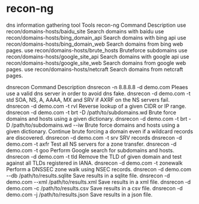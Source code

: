 # recon-ng
dns information gathering tool
Tools
recon-ng Command 	Description
use recon/domains-hosts/baidu_site 	Search domains with baidu
use recon/domains-hosts/bing_domain_api 	Search domains with bing api
use recon/domains-hosts/bing_domain_web 	Search domains from bing web pages.
use recon/domains-hosts/brute_hosts 	Bruteforce subdomains
use recon/domains-hosts/google_site_api 	Search domains with google api
use recon/domains-hosts/google_site_web 	Search domains from google web pages.
use recon/domains-hosts/netcraft 	Search domains from netcraft pages.


dnsrecon Command 	Description
dnsrecon -n 8.8.8.8 -d demo.com 	Pleaes use a valid dns server in order to avoid dns fake.
dnsrecon -d demo.com -t std 	SOA, NS, A, AAAA, MX and SRV if AXRF on the NS servers fail.
dnsrecon -d demo.com -t rvl 	Reverse lookup of a given CIDR or IP range.
dnsrecon -d demo.com -t brt -D /path/to/subdomains.wd 	Brute force domains and hosts using a given dictionary.
dnsrecon -d demo.com -t brt -D /path/to/subdomains.wd --iw 	Brute force domains and hosts using a given dictionary. Continue brute forcing a domain even if a wildcard records are discovered.
dnsrecon -d demo.com -t srv 	SRV records
dnsrecon -d demo.com -t axfr 	Test all NS servers for a zone transfer.
dnsrecon -d demo.com -t goo 	Perform Google search for subdomains and hosts.
dnsrecon -d demo.com -t tld 	Remove the TLD of given domain and test against all TLDs registered in IANA.
dnsrecon -d demo.com -t zonewalk 	Perform a DNSSEC zone walk using NSEC records.
dnsrecon -d demo.com --db /path/to/results.sqlite 	Save results in a sqlite file.
dnsrecon -d demo.com --xml /path/to/results.xml 	Save results in a xml file.
dnsrecon -d demo.com -c /path/to/results.csv 	Save results in a csv file.
dnsrecon -d demo.com -j /path/to/results.json 	Save results in a json file.
